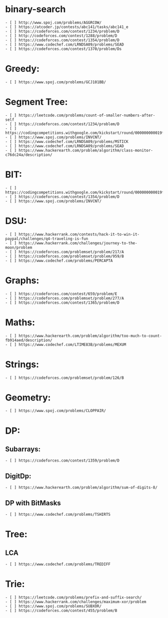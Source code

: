 # binary-search
	- [ ] http://www.spoj.com/problems/AGGRCOW/
	- [ ] https://atcoder.jp/contests/abc141/tasks/abc141_e
	- [ ] https://codeforces.com/contest/1234/problem/D
	- [ ] http://codeforces.com/contest/1288/problem/D
	- [ ] https://codeforces.com/contest/1354/problem/D
	- [ ] https://www.codechef.com/LRNDSA09/problems/SEAD
	- [ ] https://codeforces.com/contest/1370/problem/Ds

# Greedy:
	- [ ] https://www.spoj.com/problems/GCJ101BB/

# Segment Tree:
	- [ ] https://leetcode.com/problems/count-of-smaller-numbers-after-self
	- [ ] https://codeforces.com/contest/1234/problem/D
	- [ ] https://codingcompetitions.withgoogle.com/kickstart/round/000000000019ff43/0000000000337b4d
	- [ ] https://www.spoj.com/problems/INVCNT/
	- [ ] https://www.codechef.com/LRNDSA09/problems/MSTICK
	- [ ] https://www.codechef.com/LRNDSA09/problems/SEAD
	- [ ] https://www.hackerearth.com/problem/algorithm/class-monitor-c76dc24a/description/

# BIT:
	- [ ] https://codingcompetitions.withgoogle.com/kickstart/round/000000000019ff43/0000000000337b4d
	- [ ] https://codeforces.com/contest/1354/problem/D
	- [ ] https://www.spoj.com/problems/INVCNT/

# DSU:
	- [ ] https://www.hackerrank.com/contests/hack-it-to-win-it-paypal/challenges/q4-traveling-is-fun
	- [ ] https://www.hackerrank.com/challenges/journey-to-the-moon/problem
	- [ ] https://codeforces.com/problemset/problem/217/A
	- [ ] https://codeforces.com/problemset/problem/959/B
	- [ ] https://www.codechef.com/problems/PERCAPTA

# Graphs:
	- [ ] https://codeforces.com/contest/659/problem/E
	- [ ] https://codeforces.com/problemset/problem/277/A
	- [ ] https://codeforces.com/contest/1365/problem/D

# Maths:
	- [ ] https://www.hackerearth.com/problem/algorithm/too-much-to-count-fb914aed/description/
	- [ ] https://www.codechef.com/LTIME83B/problems/MEXUM

# Strings:
	- [ ] https://codeforces.com/problemset/problem/126/B

# Geometry:
	- [ ] https://www.spoj.com/problems/CLOPPAIR/

# DP:

## Subarrays:
	- [ ] https://codeforces.com/contest/1359/problem/D
## DigitDp:
	- [ ] https://www.hackerearth.com/problem/algorithm/sum-of-digits-8/
## DP with BitMasks
	- [ ] https://www.codechef.com/problems/TSHIRTS

# Tree:

## LCA
	- [ ] https://www.codechef.com/problems/TREDIFF

# Trie:
	- [ ] https://leetcode.com/problems/prefix-and-suffix-search/
	- [ ] https://www.hackerrank.com/challenges/maximum-xor/problem
	- [ ] https://www.spoj.com/problems/SUBXOR/
	- [ ] https://codeforces.com/contest/455/problem/B
